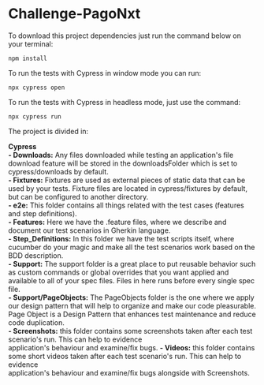 # Challenge-PagoNxt

To download this project dependencies just run the command below on your terminal:

```
npm install
```

To run the tests with Cypress in window mode you can run:

```
npx cypress open
```

To run the tests with Cypress in headless mode, just use the command:

```
npx cypress run
```

The project is divided in:

**Cypress**<br />
**- Downloads:** Any files downloaded while testing an application's file download feature will be stored in the downloadsFolder which is set to cypress/downloads by default.<br />
**- Fixtures:** Fixtures are used as external pieces of static data that can be used by your tests. Fixture files are located in cypress/fixtures by default, but can be configured to another directory.<br />
**- e2e:** This folder contains all things related with the test cases (features and step definitions).<br />
**- Features:** Here we have the .feature files, where we describe and document our test scenarios in Gherkin language.<br />
**- Step_Definitions:** In this folder we have the test scripts itself, where cucumber do your magic and make all the test scenarios work based on the BDD description.<br />
**- Support:** The support folder is a great place to put reusable behavior such as custom commands or global overrides that you want applied and available to all of your spec files. Files in here runs before every single spec file.<br />
**- Support/PageObjects:** The PageObjects folder is the one where we apply our design pattern that will help to organize and make our code pleasurable. Page Object is a Design Pattern that enhances test maintenance and reduce code duplication.<br />
**- Screenshots:** this folder contains some screenshots taken after each test scenario's run. This can help to evidence <br />
application's behaviour and examine/fix bugs.
**- Videos:** this folder contains some short videos taken after each test scenario's run. This can help to evidence <br />
application's behaviour and examine/fix bugs alongside with Screenshots.
